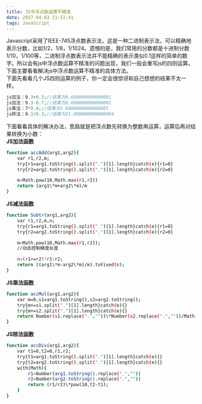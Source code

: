 ```yaml
---
title: JS中浮点数运算不精准
date: 2017-04-03 21:51:41
tags: JavaScript
---
```

Javascript采用了IEEE-745浮点数表示法，这是一种二进制表示法，可以精确地表示分数，比如1/2，1/8，1/1024。遗憾的是，我们常用的分数都是十进制分数1/10，1/100等，二进制浮点数表示法并不能精确的表示类似0.1这样的简单的数字。所以会有js中浮点数运算不精准的问题出现，我们一般会重写js的四则运算。下面主要看看解决js中浮点数运算不精准的具体方法。<!--more-->  
下面先看看几个JS四则运算的例子，你一定会很惊讶和自己想想的结果不太一样。  
``` js
js加法：9.3+0.3;//结果为9.600000000000001
js加法：9.3-0.7;//结果为8.600000000000001
js乘法：7*0.8;//结果为5.6000000000000005
js除法：9.3/0.3;//结果为31.000000000000004
```
下面看看具体的解决办法，思路就是把浮点数先转换为整数再运算，运算后再对结果转换为小数：  
**JS加法函数**
``` sh
function accAdd(arg1,arg2){
    var r1,r2,m;
    try{r1=arg1.toString().split(".")[1].length}catch(e){r1=0}
    try{r2=arg2.toString().split(".")[1].length}catch(e){r2=0}

    m=Math.pow(10,Math.max(r1,r2))
    return (arg1\*m+arg2\*m)/m
}
```
**JS减法函数**
``` sh
function Subtr(arg1,arg2){
    var r1,r2,m,n;
    try{r1=arg1.toString().split(".")[1].length}catch(e){r1=0}
    try{r2=arg2.toString().split(".")[1].length}catch(e){r2=0}

    m=Math.pow(10,Math.max(r1,r2));
    //动态控制精度长度

    n=(r1>=r2)?r1:r2;
    return ((arg1\*m-arg2\*m)/m).toFixed(n);
}
```
**JS乘法函数**
``` sh
function accMul(arg1,arg2){
    var m=0,s1=arg1.toString(),s2=arg2.toString();
    try{m+=s1.split(".")[1].length}catch(e){}
    try{m+=s2.split(".")[1].length}catch(e){}
    return Number(s1.replace(".",""))\*Number(s2.replace(".",""))/Math.pow(10,m)
}
```
**JS除法函数**
``` sh
function accDiv(arg1,arg2){
    var t1=0,t2=0,r1,r2;
    try{t1=arg1.toString().split(".")[1].length}catch(e){}
    try{t2=arg2.toString().split(".")[1].length}catch(e){}
    with(Math){
        r1=Number(arg1.toString().replace(".",""))
        r2=Number(arg2.toString().replace(".",""))
        return (r1/r2)\*pow(10,t2-t1);
    }
}
```